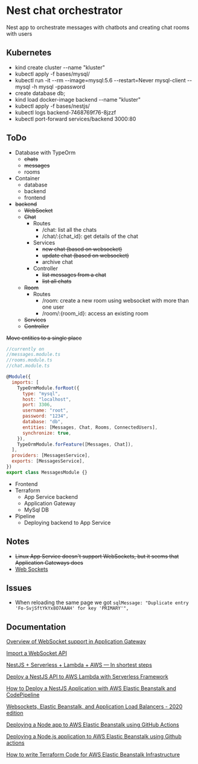 # Nest chat orchestrator

Nest app to orchestrate messages with chatbots and creating chat rooms with users

## Kubernetes

- kind create cluster --name "kluster"
- kubectl apply -f bases/mysql/
- kubectl run -it --rm --image=mysql:5.6 --restart=Never mysql-client -- mysql -h mysql -ppassword
- create database db;
- kind load docker-image backend --name "kluster"
- kubectl apply -f bases/nestjs/
- kubectl logs backend-7468769f76-8jzzf
- kubectl port-forward services/backend 3000:80

## ToDo

- Database with TypeOrm
  - ~~chats~~
  - ~~messages~~
  - rooms
- Container
  - database
  - backend
  - frontend
- ~~backend~~
  - ~~WebSocket~~
  - ~~Chat~~
    - Routes
      - /chat: list all the chats
      - /chat/:{chat_id}: get details of the chat
    - Services
      - ~~new chat (based on websocket)~~
      - ~~update chat (based on websocket)~~
      - archive chat
    - Controller
      - ~~list messages from a chat~~
      - ~~list all chats~~
  - ~~Room~~
    - Routes
      - /room: create a new room using websocket with more than one user
      - /room/:{room_id}: access an existing room
  - ~~Services~~
  - ~~Controller~~

~~Move entities to a single place~~

```js
//currently on
//messages.module.ts
//rooms.module.ts
//chat.module.ts

@Module({
  imports: [
    TypeOrmModule.forRoot({
      type: "mysql",
      host: "localhost",
      port: 3306,
      username: "root",
      password: "1234",
      database: "db",
      entities: [Messages, Chat, Rooms, ConnectedUsers],
      synchronize: true,
    }),
    TypeOrmModule.forFeature([Messages, Chat]),
  ],
  providers: [MessagesService],
  exports: [MessagesService],
})
export class MessagesModule {}
```

- Frontend
- Terraform
  - App Service backend
  - Application Gateway
  - MySql DB
- Pipeline
  - Deploying backend to App Service

## Notes

- ~~Linux App Service doesn't support WebSockets, but it seems that Application Gateways does~~
- [Web Sockets](https://learn.microsoft.com/en-us/troubleshoot/azure/app-service/faqs-app-service-linux#web-sockets)

## Issues

- When reloading the same page we got `sqlMessage: "Duplicate entry 'Fo-SvjSftYkYx8O7AAAH' for key 'PRIMARY'",`

## Documentation

[Overview of WebSocket support in Application Gateway](https://learn.microsoft.com/en-us/azure/application-gateway/application-gateway-websocket)

[Import a WebSocket API](https://learn.microsoft.com/en-us/azure/api-management/websocket-api?tabs=portal)

[NestJS + Serverless + Lambda + AWS — In shortest steps](https://nishabe.medium.com/nestjs-serverless-lambda-aws-in-shortest-steps-e914300faed5)

[Deploy a NestJS API to AWS Lambda with Serverless Framework](https://dev.to/aws-builders/deploy-a-nestjs-api-to-aws-lambda-with-serverless-framework-4poo)

[How to Deploy a NestJS Application with AWS Elastic Beanstalk and CodePipeline](https://blog.bitsrc.io/how-to-deploy-a-nestjs-application-with-aws-elastic-beanstalk-and-codepipeline-82aa98dcc48)

[Websockets, Elastic Beanstalk, and Application Load Balancers - 2020 edition](https://solitaired.com/websockets-elastic-beanstalk)

[Deploying a Node app to AWS Elastic Beanstalk using GitHub Actions](https://levelup.gitconnected.com/deploying-a-node-app-to-aws-elastic-beanstalk-using-github-actions-d64c7e486701)

[Deploying a Node.js application to AWS Elastic Beanstalk using Github actions](https://dev.to/thesameeric/deploying-a-nodejs-application-to-aws-elastic-beanstalk-using-github-actions-26n2)

[How to write Terraform Code for AWS Elastic Beanstalk Infrastructure](https://www.youtube.com/watch?v=m2XqEprF0Js&t=1s)
